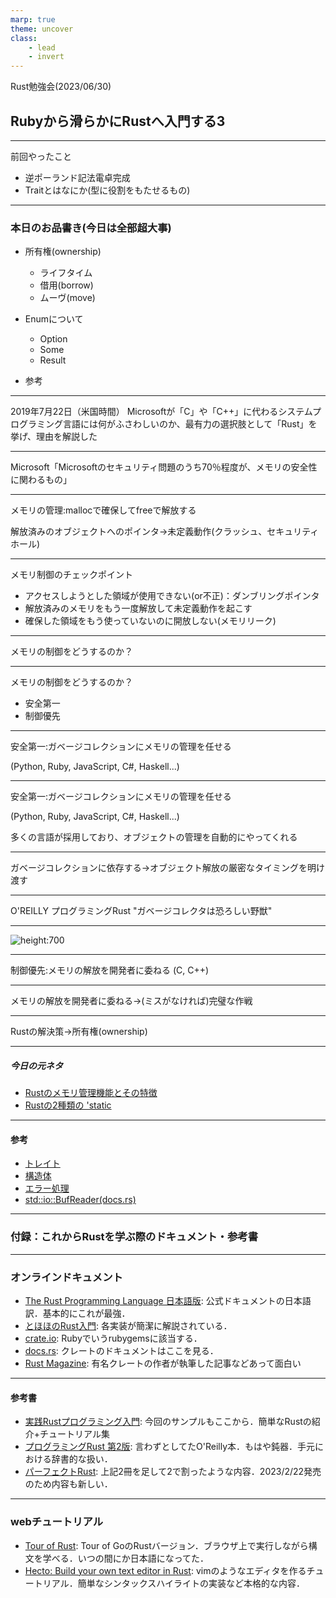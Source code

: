 ```yaml
---
marp: true
theme: uncover
class:
    - lead
    - invert
---
```


 Rust勉強会(2023/06/30)
## Rubyから滑らかにRustへ入門する3

---

前回やったこと
- 逆ポーランド記法電卓完成
- Traitとはなにか(型に役割をもたせるもの)

---

### 本日のお品書き(今日は全部超大事)

- 所有権(ownership)
  - ライフタイム
  - 借用(borrow)
  - ムーヴ(move)

- Enumについて
  - Option
  - Some
  - Result

- 参考

-----

2019年7月22日（米国時間）
Microsoftが「C」や「C++」に代わるシステムプログラミング言語には何がふさわしいのか、最有力の選択肢として「Rust」を挙げ、理由を解説した

---

Microsoft「Microsoftのセキュリティ問題のうち70％程度が、メモリの安全性に関わるもの」

---

メモリの管理:mallocで確保してfreeで解放する

解放済みのオブジェクトへのポインタ→未定義動作(クラッシュ、セキュリティホール)

---

メモリ制御のチェックポイント

- アクセスしようとした領域が使用できない(or不正)：ダンブリングポインタ
- 解放済みのメモリをもう一度解放して未定義動作を起こす
- 確保した領域をもう使っていないのに開放しない(メモリリーク)

---

メモリの制御をどうするのか？

---

メモリの制御をどうするのか？
- 安全第一
- 制御優先

---

安全第一:ガベージコレクションにメモリの管理を任せる

(Python, Ruby, JavaScript, C#, Haskell...)

---

安全第一:ガベージコレクションにメモリの管理を任せる

(Python, Ruby, JavaScript, C#, Haskell...)

多くの言語が採用しており、オブジェクトの管理を自動的にやってくれる

---

ガベージコレクションに依存する→オブジェクト解放の厳密なタイミングを明け渡す

---

O'REILLY プログラミングRust
"ガベージコレクタは恐ろしい野獣"

---

![height:700](../images/languaeges.jpeg)

---

制御優先:メモリの解放を開発者に委ねる
(C, C++)

---

メモリの解放を開発者に委ねる→(ミスがなければ)完璧な作戦

---

Rustの解決策→所有権(ownership)

---

##### 今日の元ネタ
- [Rustのメモリ管理機能とその特徴](https://garasubo.github.io/hexo/2021/11/07/rust-memory.html)
- [Rustの2種類の 'static](https://laysakura.github.io/2020/05/21/rust-static-lifetime-and-static-bounds/)

---

#### 参考

- [トレイト](https://doc.rust-jp.rs/book-ja/ch10-02-traits.html)
- [構造体](https://doc.rust-jp.rs/book-ja/ch05-02-example-structs.html)
- [エラー処理](https://doc.rust-jp.rs/book-ja/ch09-00-error-handling.html)
- [std::io::BufReader(docs.rs)](https://doc.rust-lang.org/std/io/struct.BufReader.html)

--- 

### 付録：これからRustを学ぶ際のドキュメント・参考書

---

### オンラインドキュメント

- [The Rust Programming Language 日本語版](https://doc.rust-jp.rs/book-ja/): 公式ドキュメントの日本語訳．基本的にこれが最強．
- [とほほのRust入門](https://www.tohoho-web.com/ex/rust.html#functions): 各実装が簡潔に解説されている．
- [crate.io](https://crates.io/): Rubyでいうrubygemsに該当する．
- [docs.rs](https://docs.rs/): クレートのドキュメントはここを見る．
- [Rust Magazine](https://rustmagazine.org/): 有名クレートの作者が執筆した記事などあって面白い

---

#### 参考書
- [実践Rustプログラミング入門](https://www.shuwasystem.co.jp/book/9784798061702.html): 今回のサンプルもここから．簡単なRustの紹介+チュートリアル集
- [プログラミングRust 第2版](https://www.oreilly.co.jp/books/9784873119786/): 言わずとしてたO'Reilly本．もはや鈍器．手元における辞書的な扱い．
- [パーフェクトRust](https://gihyo.jp/book/2023/978-4-297-13322-1): 上記2冊を足して2で割ったような内容．2023/2/22発売のため内容も新しい．

---
### webチュートリアル
- [Tour of Rust](https://tourofrust.com/00_ja.html): Tour of GoのRustバージョン．ブラウザ上で実行しながら構文を学べる．いつの間にか日本語になってた．
- [Hecto: Build your own text editor in Rust](https://www.flenker.blog/hecto/): vimのようなエディタを作るチュートリアル．簡単なシンタックスハイライトの実装など本格的な内容．
